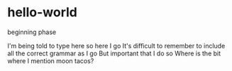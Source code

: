 # hello-world
beginning phase

I'm being told to type here so here I go
It's difficult to remember to include all the correct grammar as I go 
But important that I do so
Where is the bit where I mention moon tacos?
